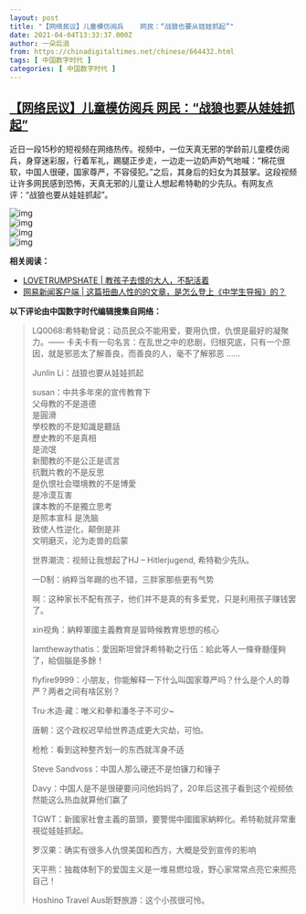 ```yaml
---
layout: post
title: "【网络民议】儿童模仿阅兵    网民：“战狼也要从娃娃抓起”"
date: 2021-04-04T13:33:37.000Z
author: 一朵后浪
from: https://chinadigitaltimes.net/chinese/664432.html
tags: [ 中国数字时代 ]
categories: [ 中国数字时代 ]
---
```

<!--1617543217000-->
[【网络民议】儿童模仿阅兵    网民：“战狼也要从娃娃抓起”](https://chinadigitaltimes.net/chinese/664432.html)
------

<div>
<p>近日一段15秒的短视频在网络热传。视频中，一位天真无邪的学龄前儿童模仿阅兵，身穿迷彩服，行着军礼，踢腿正步走，一边走一边奶声奶气地喊：“棉花很软，中国人很硬，国家尊严，不容侵犯。”之后，其身后的妇女为其鼓掌。这段视频让许多网民感到恐怖，天真无邪的儿童让人想起希特勒的少先队。有网友点评：“战狼也要从娃娃抓起”。</p><p><img src="https://chinadigitaltimes.net/chinese/files/2021/04/截屏2021-04-04-上午8.33.54.png" alt="img" /><br /><img src="https://chinadigitaltimes.net/chinese/files/2021/04/截屏2021-04-04-上午8.34.05.png" alt="img" /><br /><img src="https://chinadigitaltimes.net/chinese/files/2021/04/截屏2021-04-04-上午8.34.18.png" alt="img" /><br /><img src="https://chinadigitaltimes.net/chinese/files/2021/04/截屏2021-04-04-上午8.34.49.png" alt="img" /></p><p><strong>相关阅读：</strong></p><ul><li><a href="https://chinadigitaltimes.net/chinese/642969.html" title="LOVETRUMPSHATE | 教孩子去恨的大人，不配活着">LOVETRUMPSHATE | 教孩子去恨的大人，不配活着</a></li><li><a href="https://chinadigitaltimes.net/chinese/664407.html" title="网易新闻客户端 | 这篇扭曲人性的的文章，是怎么登上《中学生导报》的？">网易新闻客户端 | 这篇扭曲人性的的文章，是怎么登上《中学生导报》的？</a></li></ul><p><strong>以下评论由中国数字时代编辑搜集自网络：</strong></p><blockquote><p>LQ0068:希特勒曾说：动员民众不能用爱，要用仇恨，仇恨是最好的凝聚力。—— 卡夫卡有一句名言：在乱世之中的悲剧，归根究底，只有一个原因，就是邪恶太了解善良，而善良的人，毫不了解邪恶 &#8230;&#8230;</p><p>Junlin Li：战狼也要从娃娃抓起</p><p>susan：中共多年來的宣传教育下<br />父母教的不是道德<br />是圓滑<br />學校教的不是知識是聽話<br />歷史教的不是真相<br />是流氓<br />新聞教的不是公正是谎言<br />抗戰片教的不是反思<br />是仇恨社会環境教的不是博愛<br />是冷漠互害<br />課本教的不是獨立思考<br />是照本宣科 是洗脑<br />致使人性逆化，颠倒是非<br />文明磨灭，沦为走兽的启蒙</p><p>世界潮流：视频让我想起了HJ &#8211; Hitlerjugend, 希特勒少先队。</p><p>一D制：纳粹当年踢的也不错，三胖家那些更有气势</p><p>啊：这种家长不配有孩子，他们并不是真的有多爱党，只是利用孩子赚钱罢了。</p><p>xin视角：納粹軍國主義教育是習時候教育思想的核心</p><p>Iamthewaythatis：愛因斯坦曾評希特勒之行伍：給此等人一條脊髓僅夠了，給個腦是多餘！</p><p>flyfire9999：小朋友，你能解释一下什么叫国家尊严吗？什么是个人的尊严？两者之间有啥区别？</p><p>Tru·木造·藏：唯义和拳和潘冬子不可少~</p><p>唐朝：这个政权迟早给世界造成更大灾劫，可怕。</p><p>枪枪：看到这种整齐划一的东西就浑身不适</p><p>Steve Sandvoss：中国人那么硬还不是怕镰刀和锤子</p><p>Davy：中国人是不是很硬要问问他妈妈了，20年后这孩子看到这个视频依然能这么热血就算他们赢了</p><p>TGWT：新國家社會主義的苗頭，要警惕中國國家納粹化。希特勒就非常重視從娃娃抓起。</p><p>罗汉果：确实有很多人仇恨美国和西方，大概是受到宣传的影响</p><p>天平熊：独裁体制下的爱国主义是一堆易燃垃圾，野心家常常点亮它来照亮自己！</p><p>Hoshino Travel Aus昕野旅游：这个小孩很可怜。</p></blockquote>
</div>
